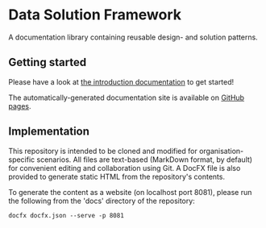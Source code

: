 # Data Solution Framework

A documentation library containing reusable design- and solution patterns.

## Getting started

Please have a look at [the introduction documentation](./docs/index.md) to get started!

The automatically-generated documentation site is available on [GitHub pages](https://data-solution-automation-engine.github.io/data-solution-framework/).

## Implementation

This repository is intended to be cloned and modified for organisation-specific scenarios. All files are text-based (MarkDown format, by default) for convenient editing and collaboration using Git. A DocFX file is also provided to generate static HTML from the repository's contents.

To generate the content as a website (on localhost port 8081), please run the following from the 'docs' directory of the repository:

```azurepowershell
docfx docfx.json --serve -p 8081
```
